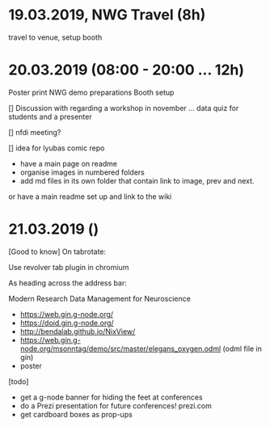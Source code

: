 # 19.03.2019, NWG Travel (8h)

travel to venue, setup booth

# 20.03.2019 (08:00 - 20:00 ... 12h)

Poster print
NWG demo preparations
Booth setup


[] Discussion with 
regarding a workshop in november
... data quiz for students and a presenter


[]
nfdi meeting?


[]
idea for lyubas comic repo
- have a main page on readme
- organise images in numbered folders
- add md files in its own folder that contain link to image, prev and next.

or have a main readme set up and link to the wiki



# 21.03.2019 ()
[Good to know] On tabrotate:

Use revolver tab plugin in chromium


As heading across the address bar:

Modern Research Data Management for Neuroscience

- https://web.gin.g-node.org/
- https://doid.gin.g-node.org/
- http://bendalab.github.io/NixView/
- https://web.gin.g-node.org/msonntag/demo/src/master/elegans_oxygen.odml (odml file in gin)
- poster



[todo] 
- get a g-node banner for hiding the feet at conferences
- do a Prezi presentation for future conferences! prezi.com
- get cardboard boxes as prop-ups




